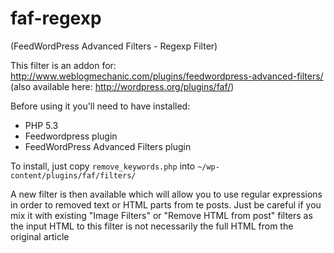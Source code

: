faf-regexp
==========
(FeedWordPress Advanced Filters - Regexp Filter)

This filter is an addon for:
http://www.weblogmechanic.com/plugins/feedwordpress-advanced-filters/
(also available here: http://wordpress.org/plugins/faf/)

Before using it you'll need to have installed:
- PHP 5.3
- Feedwordpress plugin
- FeedWordPress Advanced Filters plugin

To install, just copy `remove_keywords.php` into `~/wp-content/plugins/faf/filters/`

A new filter is then available which will allow you to use regular expressions
in order to removed text or HTML parts from te posts.
Just be careful if you mix it with existing "Image Filters" or "Remove HTML from post" 
filters as the input HTML to this filter is not necessarily the full HTML from the original article
